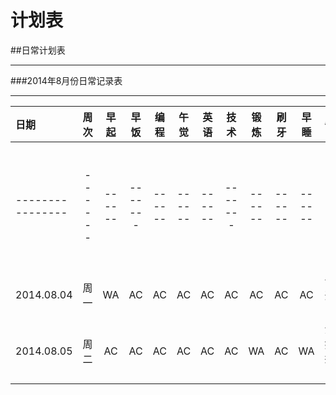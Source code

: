 计划表
===


##日常计划表

---


###2014年8月份日常记录表

---

|日期            |周次|早起|早饭|编程|午觉|英语|技术|锻炼|刷牙|早睡|备注|
|:---------------|:-----:|:----:|:-----:|:-----:|:----:|:----:|:------:|:----:|:------:|:----:|:----:|
|----------------|------|------|-------|------|------|------|-------|------|------|------|-----------------------------|
|2014.08.04|周一|WA  |AC   |AC   |AC   |AC   |AC   |AC   |AC   |AC   |今天开始了！|
|2014.08.05|周二|AC   |AC   |AC   |AC    |AC  |AC    |WA  |AC  |WA  |没睡好，想太多|